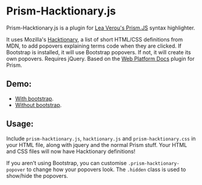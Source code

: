 Prism-Hacktionary.js
====================

Prism-Hacktionary.js is a plugin for [Lea Verou's Prism.JS][prismjs] syntax highlighter.

It uses Mozilla's [Hacktionary][hacktionary], a list of short HTML/CSS definitions from MDN,
to add popovers explaining terms code when they are clicked. If Bootstrap is installed, it
will use Bootstrap popovers. If not, it will create its own popovers. Requires jQuery. Based
on the [Web Platform Docs][wpd] plugin for Prism.

Demo:
------

- [With bootstrap](http://decodedco.github.io/prism-hacktionary.js/demo/with-bootstrap.html).
- [Without bootstrap](http://decodedco.github.io/prism-hacktionary.js/demo/without-bootstrap.html).

Usage:
------
Include `prism-hacktionary.js`, `hacktionary.js` and `prism-hacktionary.css` in your HTML file, along
with jquery and the normal Prism stuff. Your HTML and CSS files will now have Hacktionary definitions!

If you aren't using Bootstrap, you can customise `.prism-hacktionary-popover` to change how your popovers
look. The `.hidden` class is used to show/hide the popovers.

[prismjs]: http://prismjs.com/ "Prism is a lightweight, robust, elegant syntax highlighting library."
[hacktionary]: https://github.com/brianloveswords/hacktionary
[wpd]: https://github.com/LeaVerou/prism/tree/gh-pages/plugins/wpd
